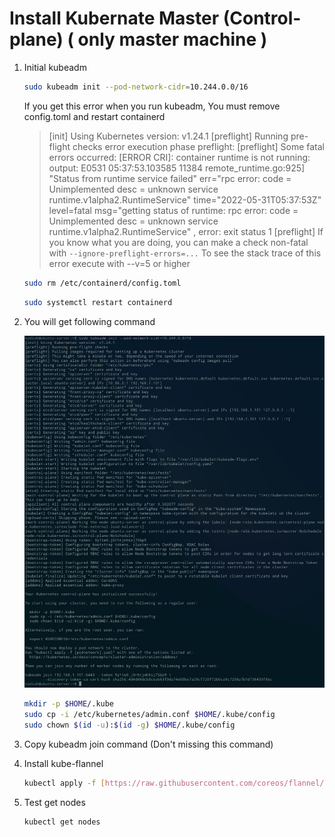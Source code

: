 # Install Kubernate Master (Control-plane) ( only master machine )

1. Initial kubeadm
    
    ```bash
    sudo kubeadm init --pod-network-cidr=10.244.0.0/16
    ```
    
    If you get this error when you run kubeadm, You must remove config.toml and restart containerd
    
    > [init] Using Kubernetes version: v1.24.1
    [preflight] Running pre-flight checks
    error execution phase preflight: [preflight] Some fatal errors occurred:
    [ERROR CRI]: container runtime is not running: output: E0531 05:37:53.103585   11384 remote_runtime.go:925] "Status from runtime service failed" err="rpc error: code = Unimplemented desc = unknown service runtime.v1alpha2.RuntimeService"
    time="2022-05-31T05:37:53Z" level=fatal msg="getting status of runtime: rpc error: code = Unimplemented desc = unknown service runtime.v1alpha2.RuntimeService"
    , error: exit status 1
    [preflight] If you know what you are doing, you can make a check non-fatal with `--ignore-preflight-errors=...`
    To see the stack trace of this error execute with --v=5 or higher
    > 
    
    ```bash
    sudo rm /etc/containerd/config.toml
    ```
    
    ```bash
    sudo systemctl restart containerd
    ```
    

2. You will get following command
    
    ![k8s-master-join-command.png](k8s-master-join-command.png)
    
    ```bash
    mkdir -p $HOME/.kube
    sudo cp -i /etc/kubernetes/admin.conf $HOME/.kube/config
    sudo chown $(id -u):$(id -g) $HOME/.kube/config
    ```
    
3. Copy kubeadm join command (Don't missing this command)

4. Install kube-flannel
    
    ```bash
    kubectl apply -f [https://raw.githubusercontent.com/coreos/flannel/master/Documentation/kube-flannel.ym](https://raw.githubusercontent.com/coreos/flannel/master/Documentation/kube-flannel.yml)
    ```
    
5. Test get nodes
    
    ```bash
    kubectl get nodes
    ```
